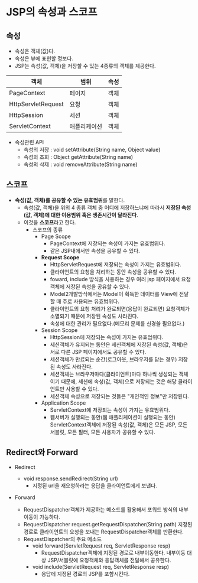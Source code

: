 # JSP의 속성과 스코프
## 속성
- 속성은 객체(값)다.
- 속성은 뷰에 표현할 정보다.
- JSP는 속성(값, 객체)을 저장할 수 있는 4종류의 객체를 제공한다.

| 객체 | 범위 | 속성 |
| --- | --- | --- |
| PageContext | 페이지 | 객체 |
| HttpServletRequest | 요청 | 객체 |
| HttpSession | 세션 | 객체 |
| ServletContext | 애플리케이션 | 객체 |

- 속성관련 API
  - 속성의 저장 : void setAttribute(String name, Object value) 
  - 속성의 조회 : Object getAttribute(String name)
  - 속성의 삭제 : void removeAttribute(String name)
## 스코프
- **속성(값, 객체)를 공유할 수 있는 유효범위**를 말한다.
  - 속성(값, 객체)을 위의 4 종류 객체 중 어디에 저장하느냐에 따라서 **저장된 속성(값, 객체)에 대한 이용범위 혹은 생존시간이 달라진다**.
  - 이것을 **스코프**라고 한다.
	- 스코프의 종류
		- Page Scope
			- PageContext에 저장되는 속성이 가지는 유효범위다.
			- 같은 JSP내에서만 속성을 공유할 수 있다.
		- **Request Scope**
			- HttpServletRequest에 저장되는 속성이 가지는 유효범위다.
			- 클라이언트의 요청을 처리하는 동안 속성을 공유할 수 있다.
			- foward, include 방식을 사용하는 경우 여러 jsp 페이지에서 요청객체에 저장된 속성을 공유할 수 있다.
			- Model2개발방식에서는 Model이 획득한 데이터를 View에 전달할 때 주로 사용되는 유효범위다.
			- 클라이언트의 요청 처리가 완료되면(응답이 완료되면)  요청객체가 소멸되기 때문에 저장된 속성도 사라진다.
			- 속성에 대한 관리가 필요없다.(메모리 문제를 신경쓸 필요없다.)
		- Session Scope
			- HttpSession에 저장되는 속성이 가지는 유효범위다.
			- 세션객체가 유지되는 동안은 세션객체에 저장된 속성(값, 객체)은 서로 다른 JSP 페이지에서도 공유할 수 있다.
			- 세션객체가 만료되는 순간(로그아웃, 브라우저를 닫는 경우) 저장된 속성도 사라진다.
			- 세션객체는 브라우저마다(클라이언트)마다 하나씩 생성되는  객체이기 때문에, 세션에 속성(값, 객체)으로 저장되는 것은 해당 클라이언트만 사용할 수 있다.
			- 세션객체 속성으로 저장되는 것들은 "개인적인 정보"만 저장된다.
		- Application Scope
			- ServletContext에 저장되는 속성이 가지는 유효범위다.
			- 웹서버가 실행되는 동안(웹 애플리케이션이 실행되는 동안)  ServletContext객체에 저장된 속성(값, 객체)은 모든 JSP, 모든 서블릿, 모든 필터, 모든 사용자가 공유할 수 있다. 


## Redirect와 Forward
- Redirect
  - void response.sendRedirect(String url)
    - 지정된 url을 재요청하라는 응답을 클라이언트에게 보낸다.

- Forward
  - RequestDispatcher객체가 제공하는 메소드를 활용해서 포워드 방식의 내부이동이 가능하다.
  - RequestDispatcher request.getRequestDispatcher(String path) 지정된 경로로 클라이언트의 요청을 보내는 RequestDispatcher객체를 반환한다.
  - RequestDispatcher의 주요 메소드
    - void forward(ServletRequest req, ServletResponse resp)
      - RequestDispatcher객체에 지정된 경로로 내부이동한다. 내부이동 대상 JSP/서블릿에 요청객체와 응답객체를 전달해서 공유한다.
    - void include(ServletRequest req, ServletResponse resp)
      - 응답에 지정된 경로의 JSP를 포함시킨다. 
		 











		
		 
